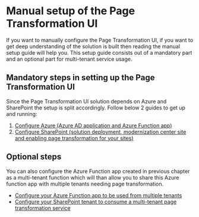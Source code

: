 # Manual setup of the Page Transformation UI

If you want to manually configure the Page Transformation UI, if you want to get deep understanding of the solution is built then reading the manual setup guide will help you. This setup guide consists out of a mandatory part and an optional part for multi-tenant service usage.

## Mandatory steps in setting up the Page Transformation UI

Since the Page Transformation UI solution depends on Azure and SharePoint the setup is split accordingly. Follow below 2 guides to get up and running:

1. [Configure Azure (Azure AD application and Azure Function app)](modernization-ui-manual-azure.md)
2. [Configure SharePoint (solution deployment, modernization center site and enabling page transformation for your sites)](modernization-ui-manual-sharepoint.md)

## Optional steps

You can also configure the Azure Function app created in previous chapter as a multi-tenant function which will than allow you to share this Azure function app with multiple tenants needing page transformation.

- [Configure your Azure Function app to be used from multiple tenants](modernization-ui-multitenant-setup.md)
- [Configure your SharePoint tenant to consume a multi-tenant page transformation service](modernization-ui-multitenant-use.md)
